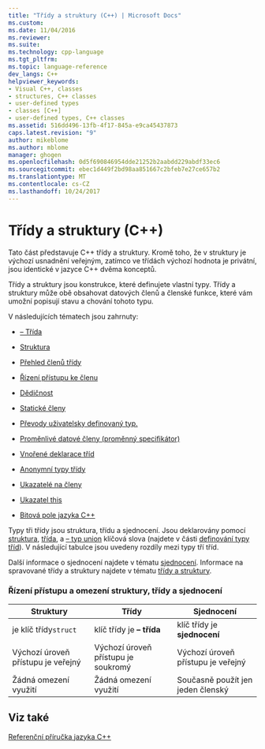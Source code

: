 ```yaml
---
title: "Třídy a struktury (C++) | Microsoft Docs"
ms.custom: 
ms.date: 11/04/2016
ms.reviewer: 
ms.suite: 
ms.technology: cpp-language
ms.tgt_pltfrm: 
ms.topic: language-reference
dev_langs: C++
helpviewer_keywords:
- Visual C++, classes
- structures, C++ classes
- user-defined types
- classes [C++]
- user-defined types, C++ classes
ms.assetid: 516dd496-13fb-4f17-845a-e9ca45437873
caps.latest.revision: "9"
author: mikeblome
ms.author: mblome
manager: ghogen
ms.openlocfilehash: 0d5f690846954dde21252b2aabdd229abdf33ec6
ms.sourcegitcommit: ebec1d449f2bd98aa851667c2bfeb7e27ce657b2
ms.translationtype: MT
ms.contentlocale: cs-CZ
ms.lasthandoff: 10/24/2017
---
```

# <a name="classes-and-structs-c"></a>Třídy a struktury (C++)
Tato část představuje C++ třídy a struktury. Kromě toho, že v struktury je výchozí usnadnění veřejným, zatímco ve třídách výchozí hodnota je privátní, jsou identické v jazyce C++ dvěma konceptů.  
  
 Třídy a struktury jsou konstrukce, které definujete vlastní typy. Třídy a struktury může obě obsahovat datových členů a členské funkce, které vám umožní popisují stavu a chování tohoto typu.  
  
 V následujících tématech jsou zahrnuty:  
  
-   [– Třída](../cpp/class-cpp.md)  
  
-   [Struktura](../cpp/struct-cpp.md)  
  
-   [Přehled členů třídy](../cpp/class-member-overview.md)  
  
-   [Řízení přístupu ke členu](../cpp/member-access-control-cpp.md)  
  
-   [Dědičnost](../cpp/inheritance-cpp.md)  
  
-   [Statické členy](../cpp/static-members-cpp.md)  
  
-   [Převody uživatelsky definovaný typ.](../cpp/user-defined-type-conversions-cpp.md)  
  
-   [Proměnlivé datové členy (proměnný specifikátor)](../cpp/mutable-data-members-cpp.md)  
  
-   [Vnořené deklarace tříd](../cpp/nested-class-declarations.md)  
  
-   [Anonymní typy třídy](../cpp/anonymous-class-types.md)  
  
-   [Ukazatelé na členy](../cpp/pointers-to-members.md)  
  
-   [Ukazatel this](../cpp/this-pointer.md)  
  
-   [Bitová pole jazyka C++](../cpp/cpp-bit-fields.md)  
  
 Typy tři třídy jsou struktura, třídu a sjednocení. Jsou deklarovány pomocí [struktura](../cpp/struct-cpp.md), [třída](../cpp/class-cpp.md), a [– typ union](../cpp/unions.md) klíčová slova (najdete v části [definování typy tříd](http://msdn.microsoft.com/en-us/e8c65425-0f3a-4dca-afc2-418c3b1e57da)). V následující tabulce jsou uvedeny rozdíly mezi typy tří tříd.  
  
 Další informace o sjednocení najdete v tématu [sjednocení](../cpp/unions.md). Informace na spravované třídy a struktury najdete v tématu [třídy a struktury](../windows/classes-and-structs-cpp-component-extensions.md).  
  
### <a name="access-control-and-constraints-of-structures-classes-and-unions"></a>Řízení přístupu a omezení struktury, třídy a sjednocení  
  
|Struktury|Třídy|Sjednocení|  
|----------------|-------------|------------|  
|je klíč třídy`struct`|klíč třídy je **– třída**|klíč třídy je **sjednocení**|  
|Výchozí úroveň přístupu je veřejný|Výchozí úroveň přístupu je soukromý|Výchozí úroveň přístupu je veřejný|  
|Žádná omezení využití|Žádná omezení využití|Současně použít jen jeden členský|  
  
## <a name="see-also"></a>Viz také  
 [Referenční příručka jazyka C++](../cpp/cpp-language-reference.md)